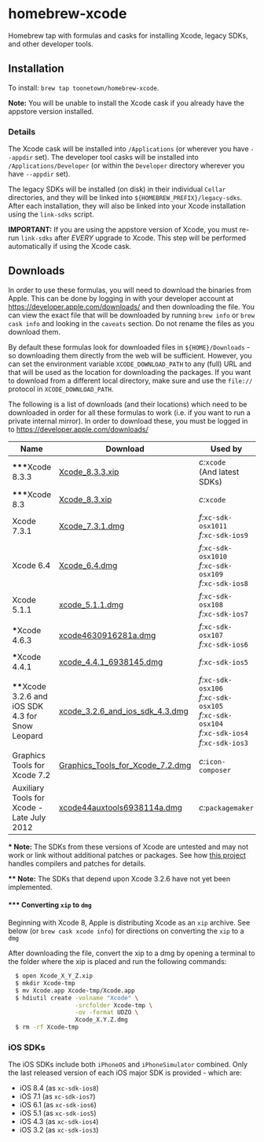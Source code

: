 # homebrew-xcode #

Homebrew tap with formulas and casks for installing Xcode, legacy SDKs, and other developer tools.


## Installation ##

To install: `brew tap toonetown/homebrew-xcode`.

**Note:** You will be unable to install the Xcode cask if you already have the appstore version installed.

### Details ###

The Xcode cask will be installed into `/Applications` (or wherever you have `--appdir` set).  The developer tool casks will be installed into `/Applications/Developer` (or within the `Developer` directory wherever you have `--appdir` set).

The legacy SDKs will be installed (on disk) in their individual `Cellar` directories, and they will be linked into `${HOMEBREW_PREFIX}/legacy-sdks`.  After each installation, they will also be linked into your Xcode installation using the `link-sdks` script.

**IMPORTANT:** If you are using the appstore version of Xcode, you must re-run `link-sdks` after *EVERY* upgrade to Xcode.  This step will be performed automatically if using the Xcode cask.


## Downloads ##

In order to use these formulas, you will need to download the binaries from Apple.  This can be done by logging in with your developer account at <https://developer.apple.com/downloads/> and then downloading the file.  You can view the exact file that will be downloaded by running `brew info` or `brew cask info` and looking in the `caveats` section.  Do not rename the files as you download them.

By default these formulas look for downloaded files in `${HOME}/Downloads` - so downloading them directly from the web will be sufficient.  However, you can set the environment variable `XCODE_DOWNLOAD_PATH` to any (full) URL and that will be used as the location for downloading the packages.  If you want to download from a different local directory, make sure and use the `file://` protocol in `XCODE_DOWNLOAD_PATH`.

The following is a list of downloads (and their locations) which need to be downloaded in order for all these formulas to work (i.e. if you want to run a private internal mirror).  In order to download these, you must be logged in to <https://developer.apple.com/downloads/>

|                         Name                          | Download                | Used by                      |
|-------------------------------------------------------|---------------------------------------|-------------------------------------------------------------------------------------------------------------------|
| <b>***</b>Xcode 8.3.3                                 | [Xcode_8.3.3.xip][]                   | *c:*`xcode`<br>(And latest SDKs)                                                                                  |
| <b>***</b>Xcode 8.3                                   | [Xcode_8.3.xip][]                     | *c:*`xcode`<br>                                                                                 |
| Xcode 7.3.1                                           | [Xcode_7.3.1.dmg][]                   | *f:*`xc-sdk-osx1011`<br>*f:*`xc-sdk-ios9`                                                                         |
| Xcode 6.4                                             | [Xcode_6.4.dmg][]                     | *f:*`xc-sdk-osx1010`<br>*f:*`xc-sdk-osx109`<br>*f:*`xc-sdk-ios8`                                                  |
| Xcode 5.1.1                                           | [xcode_5.1.1.dmg][]                   | *f:*`xc-sdk-osx108`<br>*f:*`xc-sdk-ios7`                                                                          |
| <b>*</b>Xcode 4.6.3                                   | [xcode4630916281a.dmg][]              | *f:*`xc-sdk-osx107`<br>*f:*`xc-sdk-ios6`                                                                          |
| <b>*</b>Xcode 4.4.1                                   | [xcode_4.4.1_6938145.dmg][]           | *f:*`xc-sdk-ios5`                                                                                                 |
| <b>**</b>Xcode 3.2.6 and iOS SDK 4.3 for Snow Leopard | [xcode_3.2.6_and_ios_sdk_4.3.dmg][]   | *f:*`xc-sdk-osx106`<br>*f:*`xc-sdk-osx105`<br>*f:*`xc-sdk-osx104`<br>*f:*`xc-sdk-ios4`<br>*f:*`xc-sdk-ios3`       |
| Graphics Tools for Xcode 7.2                          | [Graphics_Tools_for_Xcode_7.2.dmg][]  | *c:*`icon-composer`                                                                                               |
| Auxiliary Tools for Xcode - Late July 2012            | [xcode44auxtools6938114a.dmg][]       | *c:*`packagemaker`                                                                                                |

<b>* Note:</b> The SDKs from these versions of Xcode are untested and may not work or link without additional patches or packages.  See how [this project](https://github.com/devernay/xcodelegacy/blob/master/XcodeLegacy.sh) handles compilers and patches for details.

<b>** Note:</b> The SDKs that depend upon Xcode 3.2.6 have not yet been implemented.

#### *** Converting `xip` to `dmg` ####

Beginning with Xcode 8, Apple is distributing Xcode as an `xip` archive.  See below (or `brew cask xcode info`) for directions on converting the `xip` to a `dmg`

After downloading the file, convert the xip to a dmg by opening a terminal to the folder where the xip is placed and run the following commands:
```bash
  $ open Xcode_X_Y_Z.xip
  $ mkdir Xcode-tmp
  $ mv Xcode.app Xcode-tmp/Xcode.app
  $ hdiutil create -volname "Xcode" \
                   -srcfolder Xcode-tmp \
                   -ov -format UDZO \
                   Xcode_X.Y.Z.dmg
  $ rm -rf Xcode-tmp
```


### iOS SDKs ###

The iOS SDKs include both `iPhoneOS` and `iPhoneSimulator` combined.  Only the last released version of each iOS major SDK is provided - which are:

 - iOS 8.4 (as `xc-sdk-ios8`)
 - iOS 7.1 (as `xc-sdk-ios7`)
 - iOS 6.1 (as `xc-sdk-ios6`)
 - iOS 5.1 (as `xc-sdk-ios5`)
 - iOS 4.3 (as `xc-sdk-ios4`)
 - iOS 3.2 (as `xc-sdk-ios3`)

[//]: # (Download links)
[Xcode_8.3.3.xip]: http://adcdownload.apple.com/Developer_Tools/Xcode_8.3.3/Xcode8.3.3.xip
[Xcode_8.3.xip]: http://adcdownload.apple.com/Developer_Tools/Xcode_8.3/Xcode_8.3.xip
[Xcode_7.3.1.dmg]: http://adcdownload.apple.com/Developer_Tools/Xcode_7.3.1/Xcode_7.3.1.dmg
[Xcode_6.4.dmg]: http://adcdownload.apple.com/Developer_Tools/Xcode_6.4/Xcode_6.4.dmg
[xcode_5.1.1.dmg]: http://adcdownload.apple.com/Developer_Tools/xcode_5.1.1/xcode_5.1.1.dmg
[xcode4630916281a.dmg]: http://adcdownload.apple.com/Developer_Tools/xcode_4.6.3/xcode4630916281a.dmg
[xcode_4.4.1_6938145.dmg]: http://adcdownload.apple.com/Developer_Tools/xcode_4.4.1/xcode_4.4.1_6938145.dmg
[xcode_3.2.6_and_ios_sdk_4.3.dmg]: http://adcdownload.apple.com/Developer_Tools/xcode_3.2.6_and_ios_sdk_4.3__final/xcode_3.2.6_and_ios_sdk_4.3.dmg
[Graphics_Tools_for_Xcode_7.2.dmg]: http://adcdownload.apple.com/Developer_Tools/Graphics_Tools_for_Xcode_7.2/Graphics_Tools_for_Xcode_7.2.dmg
[xcode44auxtools6938114a.dmg]: http://adcdownload.apple.com/Developer_Tools/auxiliary_tools_for_xcode__late_july_2012/xcode44auxtools6938114a.dmg

